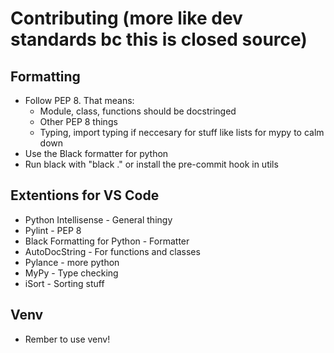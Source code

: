 # Contributing (more like dev standards bc this is closed source)

## Formatting

* Follow PEP 8. That means:
  * Module, class, functions should be docstringed
  * Other PEP 8 things
  * Typing, import typing if neccesary for stuff like lists for mypy to calm down
* Use the Black formatter for python
* Run black with "black ." or install the pre-commit hook in utils

## Extentions for VS Code

* Python Intellisense - General thingy
* Pylint - PEP 8
* Black Formatting for Python - Formatter
* AutoDocString -  For functions and classes
* Pylance - more python
* MyPy - Type checking
* iSort - Sorting stuff

## Venv

* Rember to use venv!
